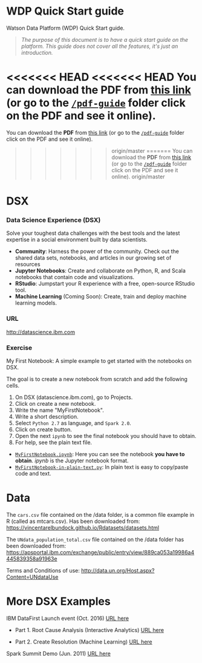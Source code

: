 # WDP Quick Start guide
Watson Data Platform (WDP) Quick Start guide.

> *The purpose of this document is to have a quick start guide on the platform.*
> *This guide does not cover all the features, it's just an introduction.*

<<<<<<< HEAD
<<<<<<< HEAD
You can download the **PDF** from [this link](https://github.com/nachoad/WDP-Quick-Start/raw/master/pdf-guide/IBM_Watson_Data_Platform_%E2%80%93_Quick_start.pdf) (or go to the [`/pdf-guide`](https://github.com/nachoad/WDP-Quick-Start/tree/master/pdf-guide) folder click on the PDF and see it online).
=======
You can download the **PDF** from [this link](https://github.com/nachoad/WDP-Quick-Start/raw/master/pdf-guide/IBM_Watson_Data_Platform_%E2%80%93_Quick_Start_guide.pdf) (or go to the [`/pdf-guide`](https://github.com/nachoad/WDP-Quick-Start/tree/master/pdf-guide) folder click on the PDF and see it online).
>>>>>>> origin/master
=======
You can download the **PDF** from [this link](https://github.com/nachoad/WDP-Quick-Start/raw/master/pdf-guide/IBM_Watson_Data_Platform_%E2%80%93_Quick_Start_guide.pdf) (or go to the [`/pdf-guide`](https://github.com/nachoad/WDP-Quick-Start/tree/master/pdf-guide) folder click on the PDF and see it online).
>>>>>>> origin/master



# DSX
### Data Science Experience (DSX)
Solve your toughest data challenges with the best tools and the latest expertise in a social environment built by data scientists.

- **Community**: Harness the power of the community. Check out the shared data sets, notebooks, and articles in our growing set of resources
- **Jupyter Notebooks**: Create and collaborate on Python, R, and Scala notebooks that contain code and visualizations.
- **RStudio**: Jumpstart your R experience with a free, open-source RStudio tool.
- **Machine Learning** (Coming Soon): Create, train and deploy machine learning models.



### URL
http://datascience.ibm.com



### Exercise
My First Notebook: A simple example to get started with the notebooks on DSX.

The goal is to create a new notebook from scratch and add the following cells.

1. On DSX (datascience.ibm.com), go to Projects.
2. Click on create a new notebook.
3. Write the name "MyFirstNotebook".
4. Write a short description.
5. Select `Python 2.7` as language, and `Spark 2.0`.
6. Click on create button.
7. Open the next `ipynb` to see the final notebook you should have to obtain.
8. For help, see the plain text file.



- [`MyFirstNotebook.ipynb`](https://github.com/nachoad/WDP-Quick-Start/blob/master/python/MyFirstNotebook.ipynb): Here you can see the notebook **you have to obtain**. *ipynb* is the Jupyter notebook format.  
- [`MyFirstNotebook-in-plain-text.py`](https://github.com/nachoad/WDP-Quick-Start/blob/master/python/MyFirstNotebook-plain.py): In plain text is easy to copy/paste code and text.


# Data
The `cars.csv` file contained on the /data folder, is a common file example in R (called as mtcars.csv). Has been downloaded from: https://vincentarelbundock.github.io/Rdatasets/datasets.html

The `UNdata_population_total.csv` file contained on the /data folder has been downloaded from:
https://apsportal.ibm.com/exchange/public/entry/view/889ca053a19986a4445839358a91963e

Terms and Conditions of use:
http://data.un.org/Host.aspx?Content=UNdataUse


# More DSX Examples

IBM DataFirst Launch event (Oct. 2016) [URL here](https://github.com/ibmdataworks/datafirst)

- Part 1. Root Cause Analysis (Interactive Analytics) [URL here](https://github.com/ibmdataworks/datafirst/raw/master/datascientist/interactive-analytics/)

- Part 2. Create Resolution (Machine Learning) [URL here](https://github.com/ibmdataworks/datafirst/raw/master/datascientist/machinelearning/)



Spark Summit Demo (Jun. 2011) [URL here](https://github.com/IBMDataScience/SparkSummitDemo)
